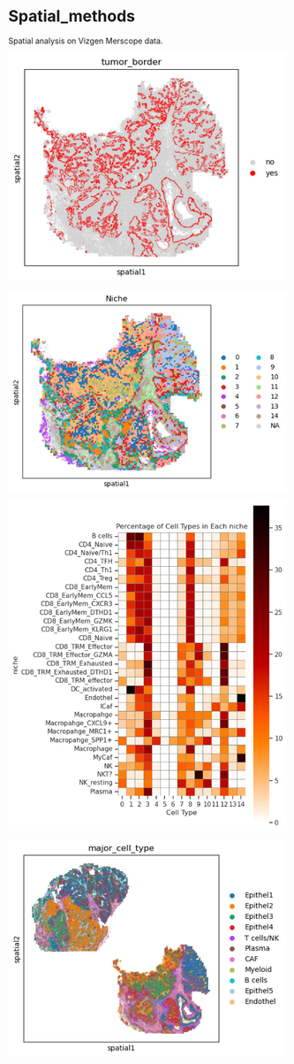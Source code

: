 # Spatial_methods

Spatial analysis on Vizgen Merscope data. 

![Tumor border detection](images/tumor_border.png)


![Niches](images/niches.png)


![Niche_composition](images/niche_compositiions.png)


![samples_integration](images/sample_integration.png)